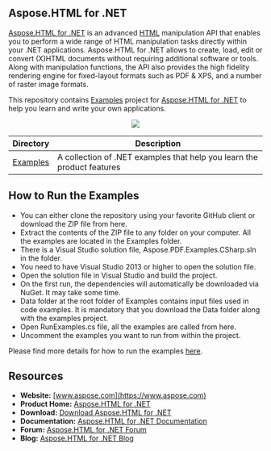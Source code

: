 ## Aspose.HTML for .NET

[Aspose.HTML for .NET](https://products.aspose.com/html/net) is an advanced [HTML](https://wiki.fileformat.com/web/html/) manipulation API that enables you to perform a wide range of HTML manipulation tasks directly within your .NET applications.
Aspose.HTML for .NET allows to create, load, edit or convert (X)HTML documents without requiring additional software or tools. Along with manipulation functions, the API also provides the high fidelity rendering engine for fixed-layout formats such as PDF & XPS, and a number of raster image formats.

This repository contains [Examples](Examples) project for [Aspose.HTML for .NET](https://products.aspose.com/html/net) to help you learn and write your own applications.

<p align="center">

  <a title="Download complete Aspose.HTML for .NET source code" href="https://github.com/aspose-html/Aspose.HTML-for-.NET/archive/master.zip">
	<img src="https://raw.github.com/AsposeExamples/java-examples-dashboard/master/images/downloadZip-Button-Large.png" />
  </a>
</p>

Directory | Description
--------- | -----------
[Examples](Examples)  | A collection of .NET examples that help you learn the product features

## How to Run the Examples
+ You can either clone the repository using your favorite GitHub client or download the ZIP file from here.
+ Extract the contents of the ZIP file to any folder on your computer. All the examples are located in the Examples folder.
+ There is a Visual Studio solution file, Aspose.PDF.Examples.CSharp.sln in the folder.
+ You need to have Visual Studio 2013 or higher to open the solution file.
+ Open the solution file in Visual Studio and build the project.
+ On the first run, the dependencies will automatically be downloaded via NuGet. It may take some time.
+ Data folder at the root folder of Examples contains input files used in code examples. It is mandatory that you download the Data folder along with the examples project.
+ Open RunExamples.cs file, all the examples are called from here.
+ Uncomment the examples you want to run from within the project.

Please find more details for how to run the examples [here](https://docs.aspose.com/display/htmlnet/How+to+Run+the+Examples).

## Resources

+ **Website:** [www.aspose.com](https://www.aspose.com)
+ **Product Home:** [Aspose.HTML for .NET](https://products.aspose.com/html/net)
+ **Download:** [Download Aspose.HTML for .NET](https://www.nuget.org/packages/Aspose.HTML)
+ **Documentation:** [Aspose.HTML for .NET Documentation](https://docs.aspose.com/display/htmlnet/Home)
+ **Forum:** [Aspose.HTML for .NET Forum](https://forum.aspose.com/c/html)
+ **Blog:** [Aspose.HTML for .NET Blog](https://blog.aspose.com/category/aspose-products/aspose-html-product-family/)
